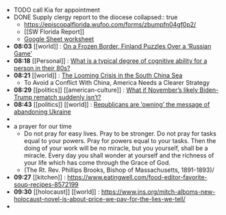 - TODO call Kia for appointment
- DONE Supply clergy report to the diocese
  collapsed:: true
	- https://episcopalflorida.wufoo.com/forms/zbumpfn04gf0p2/
	- [[SW Florida Report]]
	- [Google Sheet worksheet](https://docs.google.com/spreadsheets/d/1G2meexvCBrCU22v8n0yso72WKga6yuyUkofD2xnp0NY/edit?usp=sharing)
- **08:03** [[world]] : [On a Frozen Border, Finland Puzzles Over a ‘Russian Game’](https://www.nytimes.com/2024/02/10/world/europe/finland-election-russia.html)
- **08:18** [[Personal]] : [What is a typical degree of cognitive ability for a person in their 80s?](https://www.cnn.com/2024/02/09/health/cognitive-ability-age/index.html)
- **08:21** [[world]] : [The Looming Crisis in the South China Sea](https://www.foreignaffairs.com/united-states/looming-crisis-south-china-sea)
	- To Avoid a Conflict With China, America Needs a Clearer Strategy
- **08:29** [[politics]] [[american-culture]] : [What if November’s likely Biden-Trump rematch suddenly isn’t?](https://www.washingtonpost.com/politics/2024/02/09/what-if-this-novembers-likely-biden-trump-rematch-suddenly-isnt/)
- **08:43** [[politics]] [[world]] : [Republicans are ‘owning’ the message of abandoning Ukraine](https://www.washingtonpost.com/politics/2024/02/10/ukraine-aid-senate-munich/)
-
- a prayer for our time
	- Do not pray for easy lives. Pray to be stronger. Do not pray for tasks equal to your powers. Pray for powers equal to your tasks. Then the doing of your work will be no miracle, but you yourself, shall be a miracle. Every day you shall wonder at yourself and the richness of your life which has come through the Grace of God.
	- (The Rt. Rev. Phillips Brooks, Bishop of Massachusetts, 1891-1893)/
- **09:27** [[kitchen]] :  https://www.eatingwell.com/food-editor-favorite-soup-recipes-8572199
- **09:30** [[holocaust]] [[world]] :  https://www.jns.org/mitch-alboms-new-holocaust-novel-is-about-price-we-pay-for-the-lies-we-tell/
-